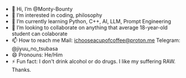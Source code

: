 - 👋 Hi, I’m @Monty-Bounty
- 👀 I’m interested in coding, philosophy
- 🌱 I’m currently learning Python, C++, AI, LLM, Prompt Engineering
- 💞️ I’m looking to collaborate on anything that average 18-year-old student can colaborate
- 📫 How to reach me Mail: ichooseacupofcoffee@proton.me Telegram: @jiyuu_no_tsubasa
- 😄 Pronouns: He/Him
- ⚡ Fun fact: I don't drink alcohol or do drugs. I like my suffering RAW. Thanks.

<!---
Monty-Bounty/Monty-Bounty is a ✨ special ✨ repository because its `README.md` (this file) appears on your GitHub profile.
You can click the Preview link to take a look at your changes.
--->
